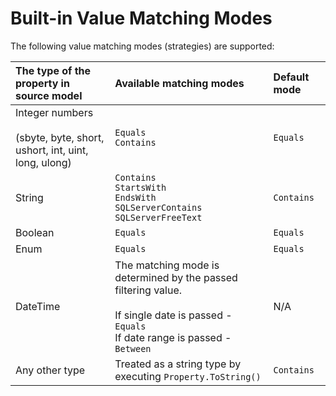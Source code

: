 ﻿# Built-in Value Matching Modes

The following value matching modes (strategies) are supported:

| The type of the property in source model | Available matching modes | Default mode |
| :--- | :--- | :--- |
| Integer numbers<br /><br />(sbyte, byte, short, ushort, int, uint, long, ulong) | `Equals` <br />`Contains` | `Equals`
| String | `Contains`<br />`StartsWith`<br />`EndsWith`<br />`SQLServerContains`<br />`SQLServerFreeText` | `Contains` |
| Boolean | `Equals` | `Equals` |
| Enum | `Equals` | `Equals` |
| DateTime | The matching mode is determined by the passed filtering value.<br /><br />If single date is passed - `Equals`<br />If date range is passed - `Between` | N/A |
| Any other type | Treated as a string type by executing `Property.ToString()` | `Contains` |